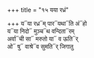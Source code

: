 +++
title = "१५ यया रध्रं"

+++
य᳓या रध्र᳓म् पार᳓यथा᳓ति अं᳓हो  
य᳓या निदो᳓ मुञ्च᳓थ वन्दिता᳓रम्  
अर्वा᳓ची सा᳓ मरुतो या᳓ व ऊति᳓र्  
ओ᳓ षु᳓ वाश्रे᳓व सुमति᳓र् जिगातु